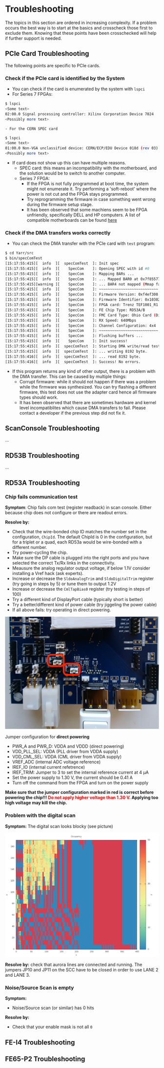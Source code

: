 # Troubleshooting

The topics in this section are ordered in increasing complexity. If a problem occurs the best way is to start at the basics and crosscheck those first to exclude them. Knowing that these points have been crosschecked will help if further support is needed.

## PCIe Card Troubleshooting

The following points are specific to PCIe cards.

### Check if the PCIe card is identified by the System

- You can check if the card is enumerated by the system with ``lspci``
- For Series 7 FPGAs:

```bash
$ lspci
<Some text>
02:00.0 Signal processing controller: Xilinx Corporation Device 7024
<Possibly more text>
```

    - For the CERN SPEC card

```bash
$ lspci
<Some text>
01:00.0 Non-VGA unclassified device: CERN/ECP/EDU Device 018d (rev 03)
<Possibly more text>
```

- If card does not show up this can have multiple reasons.
    - SPEC card: this means an incompatibility with the motherboard, and the solution would be to switch to another computer.
    - Series 7 FPGA: 
        - If the FPGA is not fully programmed at boot time, the system might not enumerate it. Try performing a 'soft-reboot' where the power is not cut and the FPGA stays programmed.
        - Try reprogramming the firmware in case something went wrong during the firmware setup stage.
        - It has been observed that some machiens seem to be FPGA unfriendly, specifically DELL and HP computers. A list of compatible motherboards can be found [here](compatability.md)

### Check if the DMA transfers works correctly

- You can check the DMA transfer with the PCIe card with ``test`` program:

```bash
$ cd Yarr/src
$ bin/specComTest
[15:17:55:415][  info  ][  specComTest  ]: Init spec
[15:17:55:415][  info  ][    SpecCom    ]: Opening SPEC with id #0
[15:17:55:415][  info  ][    SpecCom    ]: Mapping BARs ...
[15:17:55:415][  info  ][    SpecCom    ]: ... Mapped BAR0 at 0x7f8557772000 with size 1048576
[15:17:55:415][warning ][    SpecCom    ]: ... BAR4 not mapped (Mmap failed)
[15:17:55:415][  info  ][    SpecCom    ]: ~~~~~~~~~~~~~~~~~~~~~~~~~~~
[15:17:55:415][  info  ][    SpecCom    ]: Firmware Version: 0xf4ef308
[15:17:55:415][  info  ][    SpecCom    ]: Firmware Identifier: 0x1030231
[15:17:55:415][  info  ][    SpecCom    ]: FPGA card: Trenz TEF1001_R1
[15:17:55:415][  info  ][    SpecCom    ]: FE Chip Type: RD53A/B
[15:17:55:415][  info  ][    SpecCom    ]: FMC Card Type: Ohio Card (Display Port)
[15:17:55:415][  info  ][    SpecCom    ]: RX Speed: 640Mbps
[15:17:55:415][  info  ][    SpecCom    ]: Channel Configuration: 4x4
[15:17:55:415][  info  ][    SpecCom    ]: ~~~~~~~~~~~~~~~~~~~~~~~~~~~
[15:17:55:415][  info  ][    SpecCom    ]: Flushing buffers ...
[15:17:55:415][  info  ][    SpecCom    ]: Init success!
[15:17:55:415][  info  ][  specComTest  ]: Starting DMA write/read test ...
[15:17:55:415][  info  ][  specComTest  ]: ... writing 8192 byte.
[15:17:55:416][  info  ][  specComTest  ]: ... read 8192 byte.
[15:17:55:416][  info  ][  specComTest  ]: Success! No errors.
```

- If this program returns any kind of other output, there is a problem with the DMA transfer. This can be caused by multiple things:
    - Corrupt firmware: while it should not happen if there was a problem while the firmware was synthesized. You can try flashing a different firmware, this test does not use the adapter card hence all firmware types should work.
    - It has been observed that there are sometimes hardware and kernel level incompatiblites which cause DMA transfers to fail. Please contact a developer if the previous step did not fix it.

## ScanConsole Troubleshooting

...

## RD53B Troubleshooting

...

## RD53A Troubleshooting

### Chip fails communication test

**Symptom**: Chip fails com test (register readback) in scan console. Either because chip does not configure or there are readout errors.

**Resolve by:**

- Check that the wire-bonded chip ID matches the number set in the configuration, `ChipId`. The default ChipId is 0 in the configuration, but for a triplet or a quad, each RD53a would be wire-bonded with a different number.
- Try power-cycling the chip.
- Make sure the DP cable is plugged into the right ports and you have selected the correct Tx/Rx links in the connectivity.
- Meausure the analog regulator output voltage, if below 1.1V consider installing a Vref hack (ask experts).
- Increase or decrease the ``SldoAnalogTrim`` and ``SldoDigitalTrim`` register (try going in steps by 5) or tune them to output 1.2V
- Increase or decrease the ``CmlTapBias0`` register (try testing in steps of 100)
- Try a different kind of DisplayPort cable (typically short is better)
- Try a better/different kind of power cable (try jiggeling the power cable)
- If all above fails: try operating in direct powering.

![Jumper configuration for **direct powering** on the SCC ](images/IMG_20180305_170121.jpg)

Jumper configuration for **direct powering**

- PWR_A and PWR_D: VDDA and VDDD (direct powering)
- VDD_PLL_SEL: VDDA (PLL driver from VDDA supply)
- VDD_CML_SEL: VDDA (CML driver from VDDA supply)
- VREF_ADC (internal ADC voltage reference)
- IREF_IO (internal current refetrence)
- IREF_TRIM: Jumper to 3 to set the internal reference current at 4 μA
- Set the power supply to 1.30 V, the current should be 0.41 A
- Turn off the command from the FPGA and turn on the power supply

**Make sure that the jumper configuration marked in red is correct before powering the chip!!! <span style="color:red"> Do not apply higher voltage than 1.30 V</span>. Applying too high voltage may kill the chip.**


### Problem with the digital scan

**Symptom:** The digital scan looks blocky (see picture)

![Digital scan example](images/rd53a_proto_digital_Occupancy.png)

**Resolve by:** check that aurora lines are connected and running. The jumpers JP10 and JP11 on the SCC have to be closed in order to use LANE 2 and LANE 3.

### Noise/Source Scan is empty

**Symptom:**

- Noise/Source scan (or similar) has 0 hits

**Resolve by:**

- Check that your enable mask is not all `0`


## FE-I4 Troubleshooting

## FE65-P2 Troubleshooting

